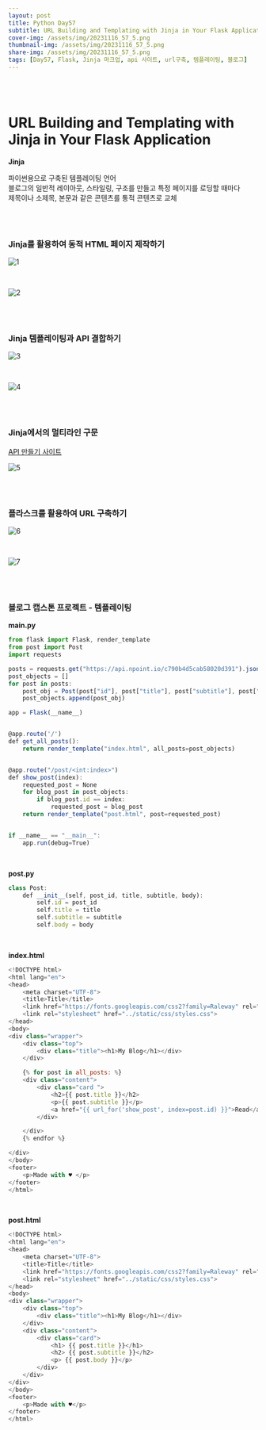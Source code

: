 ```yaml
---
layout: post
title: Python Day57
subtitle: URL Building and Templating with Jinja in Your Flask Application
cover-img: /assets/img/20231116_57_5.png
thumbnail-img: /assets/img/20231116_57_5.png
share-img: /assets/img/20231116_57_5.png
tags: [Day57, Flask, Jinja 마크업, api 사이트, url구축, 템플레이팅, 블로그]
---
```

       
<br><br>
  
# URL Building and Templating with Jinja in Your Flask Application  
  
**Jinja**  
  
파이썬용으로 구축된 템플레이팅 언어  
블로그의 일반적 레이아웃, 스타일링, 구조를 만들고 특정 페이지를 로딩할 때마다  
제목이나 소제목, 본문과 같은 콘텐츠를 통적 콘텐츠로 교체  

<br><br>
  
### Jinja를 활용하여 동적 HTML 페이지 제작하기  
  
![1](/assets/img/20231116_57_1.png)  

<br>

![2](/assets/img/20231116_57_2.png)  

<br><br>
  
### Jinja 템플레이팅과 API 결합하기  
  
![3](/assets/img/20231116_57_3.png)  

<br>

![4](/assets/img/20231116_57_4.png)  

<br><br>

### Jinja에서의 멀티라인 구문  
  
[API 만들기 사이트](https://www.npoint.io)  
  
![5](/assets/img/20231116_57_5.png)  

<br><br>

### 플라스크를 활용하여 URL 구축하기  
  
![6](/assets/img/20231116_57_6.png)  

<br>

![7](/assets/img/20231116_57_7.png)  

<br><br>
  
### 블로그 캡스톤 프로젝트 - 템플레이팅  
  
**main.py**  
  
```javascript
from flask import Flask, render_template
from post import Post
import requests

posts = requests.get("https://api.npoint.io/c790b4d5cab58020d391").json()
post_objects = []
for post in posts:
    post_obj = Post(post["id"], post["title"], post["subtitle"], post["body"])
    post_objects.append(post_obj)

app = Flask(__name__)


@app.route('/')
def get_all_posts():
    return render_template("index.html", all_posts=post_objects)


@app.route("/post/<int:index>")
def show_post(index):
    requested_post = None
    for blog_post in post_objects:
        if blog_post.id == index:
            requested_post = blog_post
    return render_template("post.html", post=requested_post)


if __name__ == "__main__":
    app.run(debug=True)
```

<br>

  
**post.py**  
  
```javascript
class Post:
    def __init__(self, post_id, title, subtitle, body):
        self.id = post_id
        self.title = title
        self.subtitle = subtitle
        self.body = body
```

<br>

**index.html**  
  
```javascript
<!DOCTYPE html>
<html lang="en">
<head>
    <meta charset="UTF-8">
    <title>Title</title>
    <link href="https://fonts.googleapis.com/css2?family=Raleway" rel="stylesheet">
    <link rel="stylesheet" href="../static/css/styles.css">
</head>
<body>
<div class="wrapper">
    <div class="top">
        <div class="title"><h1>My Blog</h1></div>
    </div>

    {% for post in all_posts: %}
    <div class="content">
        <div class="card ">
            <h2>{{ post.title }}</h2>
            <p>{{ post.subtitle }}</p>
            <a href="{{ url_for('show_post', index=post.id) }}">Read</a>
        </div>

    </div>
    {% endfor %}

</div>
</body>
<footer>
    <p>Made with ♥️ </p>
</footer>
</html>
```

<br>

**post.html**
```javascript
<!DOCTYPE html>
<html lang="en">
<head>
    <meta charset="UTF-8">
    <title>Title</title>
    <link href="https://fonts.googleapis.com/css2?family=Raleway" rel="stylesheet">
    <link rel="stylesheet" href="../static/css/styles.css">
</head>
<body>
<div class="wrapper">
    <div class="top">
        <div class="title"><h1>My Blog</h1></div>
    </div>
    <div class="content">
        <div class="card">
            <h1> {{ post.title }}</h1>
            <h2> {{ post.subtitle }}</h2>
            <p> {{ post.body }}</p>
        </div>
    </div>
</div>
</body>
<footer>
    <p>Made with ♥️</p>
</footer>
</html>
```
